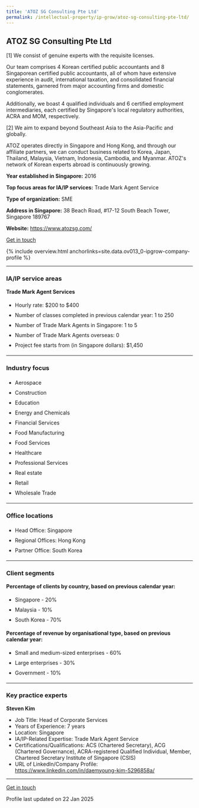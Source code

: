 ```yaml
---
title: 'ATOZ SG Consulting Pte Ltd'
permalink: /intellectual-property/ip-grow/atoz-sg-consulting-pte-ltd/
---
```


## ATOZ SG Consulting Pte Ltd

[1] We consist of genuine experts with the requisite licenses.

Our team comprises 4 Korean certified public accountants and 8 Singaporean certified public accountants, all of whom have extensive experience in audit, international taxation, and consolidated financial statements, garnered from major accounting firms and domestic conglomerates.

Additionally, we boast 4 qualified individuals and 6 certified employment intermediaries, each certified by Singapore's local regulatory authorities, ACRA and MOM, respectively.

[2] We aim to expand beyond Southeast Asia to the Asia-Pacific and globally.

ATOZ operates directly in Singapore and Hong Kong, and through our affiliate partners, we can conduct business related to Korea, Japan, Thailand, Malaysia, Vietnam, Indonesia, Cambodia, and Myanmar.
ATOZ's network of Korean experts abroad is continuously growing.

<b>Year established in Singapore:</b> 2016

<b>Top focus areas for IA/IP services:</b> Trade Mark Agent Service

<b>Type of organization:</b> SME

<b>Address in Singapore:</b> 38 Beach Road, #17-12 South Beach Tower, Singapore 189767

<b>Website:</b> <a href='https://www.atozsg.com/'>https://www.atozsg.com/</a>

<a class='btn' href='https://form.gov.sg/677f408d24ce7dc56581a9d2' target='_blank' rel='noopener'>Get in touch</a>

{% include overview.html anchorlinks=site.data.ov013_0-ipgrow-company-profile %}

---
<a name='ip-related-service-areas'></a>
### IA/IP service areas

**Trade Mark Agent Services**

<ul>
<li style='line-height: 27px; margin: 0px 0px !important'>Hourly rate:  $200 to $400</li>
<li style='line-height: 27px; margin: 0px 0px !important'>Number of classes completed in previous calendar year: 1 to 250</li>
<li style='line-height: 27px; margin: 0px 0px !important'>Number of Trade Mark Agents in Singapore: 1 to 5</li>
<li style='line-height: 27px; margin: 0px 0px !important'>Number of Trade Mark Agents overseas: 0</li>
<li style='line-height: 27px; margin: 0px 0px !important'>Project fee starts from (in Singapore dollars):  $1,450</li>
</ul>

---
<a name='industry-focus'></a>
### Industry focus

<ul><li style='line-height: 27px; margin: 0px 0px !important'> Aerospace </li><li style='line-height: 27px; margin: 0px 0px !important'>Construction</li><li style='line-height: 27px; margin: 0px 0px !important'>Education</li><li style='line-height: 27px; margin: 0px 0px !important'>Energy and Chemicals</li><li style='line-height: 27px; margin: 0px 0px !important'>Financial Services</li><li style='line-height: 27px; margin: 0px 0px !important'>Food Manufacturing</li><li style='line-height: 27px; margin: 0px 0px !important'>Food Services</li><li style='line-height: 27px; margin: 0px 0px !important'>Healthcare</li><li style='line-height: 27px; margin: 0px 0px !important'>Professional Services</li><li style='line-height: 27px; margin: 0px 0px !important'>Real estate</li><li style='line-height: 27px; margin: 0px 0px !important'>Retail</li><li style='line-height: 27px; margin: 0px 0px !important'>Wholesale Trade</li></ul>

---
<a name='office-locations'></a>
### Office locations

<ul><li style='line-height: 27px; margin: 0px 0px !important'> Head Office: Singapore</li><li style='line-height: 27px; margin: 0px 0px !important'>Regional Offices: Hong Kong</li><li style='line-height: 27px; margin: 0px 0px !important'>Partner Office: South Korea
</li></ul>

---
<a name='client-segments'></a>
### Client segments

**Percentage of clients by country, based on previous calendar year:**

<ul><li style='line-height: 27px; margin: 0px 0px !important'> Singapore - 20%</li><li style='line-height: 27px; margin: 0px 0px !important'>Malaysia - 10%</li><li style='line-height: 27px; margin: 0px 0px !important'>South Korea - 70%</li></ul>

**Percentage of revenue by organisational type, based on previous calendar year:**

<ul><li style='line-height: 27px; margin: 0px 0px !important'> Small and medium-sized enterprises - 60%</li><li style='line-height: 27px; margin: 0px 0px !important'>Large enterprises - 30%</li><li style='line-height: 27px; margin: 0px 0px !important'>Government - 10%</li></ul>

---
<a name='key-practice-experts'></a>
### Key practice experts

**Steven Kim**

- Job Title: Head of Corporate Services
- Years of Experience: 7 years
- Location: Singapore
- IA/IP-Related Expertise: Trade Mark Agent Service
- Certifications/Qualifications: ACS (Chartered Secretary), ACG (Chartered Governance), ACRA-registered Qualified Individual, Member, Chartered Secretary Institute of Singapore (CSIS)
- URL of LinkedIn/Company Profile: <a href="https://www.linkedin.com/in/daemyoung-kim-5296858a/" target="_blank" rel="noopener">https://www.linkedin.com/in/daemyoung-kim-5296858a/</a>


---
<p>
<a class='btn' href='https://form.gov.sg/677f408d24ce7dc56581a9d2' target='_blank' rel='noopener'>Get in touch</a>
</p>
Profile last updated on 22 Jan 2025
